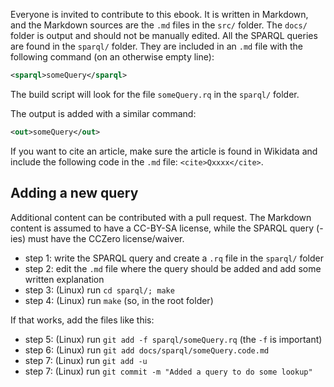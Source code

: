 Everyone is invited to contribute to this ebook. It is written in Markdown, and
the Markdown sources are the `.md` files in the `src/` folder. The `docs/` folder is output
and should not be manually edited. All the SPARQL queries are found in the `sparql/`
folder. They are included in an `.md` file with the following command (on an
otherwise empty line):

```xml
<sparql>someQuery</sparql>
```

The build script will look for the file `someQuery.rq` in the `sparql/` folder.

The output is added with a similar command:

```xml
<out>someQuery</out>
```

If you want to cite an article, make sure the article is found in Wikidata and
include the following code in the `.md` file: `<cite>Qxxxx</cite>`.

## Adding a new query

Additional content can be contributed with a pull request. The Markdown content
is assumed to have a CC-BY-SA license, while the SPARQL query (-ies) must have
the CCZero license/waiver.

 * step 1: write the SPARQL query and create a `.rq` file in the `sparql/` folder
 * step 2: edit the `.md` file where the query should be added and add some written explanation
 * step 3: (Linux) run `cd sparql/; make`
 * step 4: (Linux) run `make` (so, in the root folder)

If that works, add the files like this:

 * step 5: (Linux) run `git add -f sparql/someQuery.rq` (the `-f` is important)
 * step 6: (Linux) run `git add docs/sparql/someQuery.code.md`
 * step 7: (Linux) run `git add -u`
 * step 7: (Linux) run `git commit -m "Added a query to do some lookup"`
